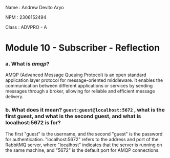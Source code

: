 Name    : Andrew Devito Aryo

NPM     : 2306152494

Class   : ADVPRO - A


# Module 10 - Subscriber - Reflection
### a. What is *amqp*?
AMQP (Advanced Message Queuing Protocol) is an open standard application layer protocol for message-oriented middleware. It enables the communication between different applications or services by sending messages through a broker, allowing for reliable and efficient message delivery.

### b. What does it mean? `guest:guest@localhost:5672` , what is the first guest, and what is the second guest, and what is localhost:5672 is for?
The first "guest" is the username, and the second "guest" is the password for authentication. "localhost:5672" refers to the address and port of the RabbitMQ server, where "localhost" indicates that the server is running on the same machine, and "5672" is the default port for AMQP connections.